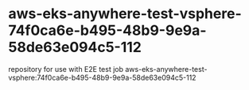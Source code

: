 # aws-eks-anywhere-test-vsphere-74f0ca6e-b495-48b9-9e9a-58de63e094c5-112
repository for use with E2E test job aws-eks-anywhere-test-vsphere:74f0ca6e-b495-48b9-9e9a-58de63e094c5-112
